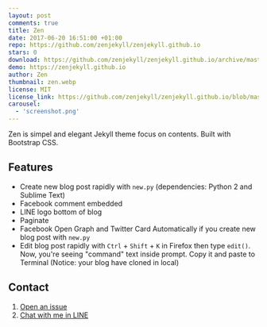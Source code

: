 ```yaml
---
layout: post
comments: true
title: Zen
date: 2017-06-20 16:51:00 +01:00
repo: https://github.com/zenjekyll/zenjekyll.github.io
stars: 0
download: https://github.com/zenjekyll/zenjekyll.github.io/archive/master.zip
demo: https://zenjekyll.github.io
author: Zen
thumbnail: zen.webp
license: MIT
license_link: https://github.com/zenjekyll/zenjekyll.github.io/blob/master/LICENSE
carousel:
  - 'screenshot.png'
---
```


Zen is simpel and elegant Jekyll theme focus on contents. Built with Bootstrap CSS.

## Features

* Create new blog post rapidly with `new.py` (dependencies: Python 2 and Sublime Text)
* Facebook comment embedded
* LINE logo bottom of blog
* Paginate
* Facebook Open Graph and Twitter Card Automatically if you create new blog post with `new.py`
* Edit blog post rapidly with `Ctrl` + `Shift` + `K` in Firefox then type `edit()`. Now, you're seeing "command" text inside prompt. Copy it and paste to Terminal (Notice: your blog have cloned in local)

## Contact

1. [Open an issue](http://github.com/zenjekyll/zenjekyll.github.io/issues)
2. [Chat with me in LINE](http://line.me/ti/p/~mzaini30)
